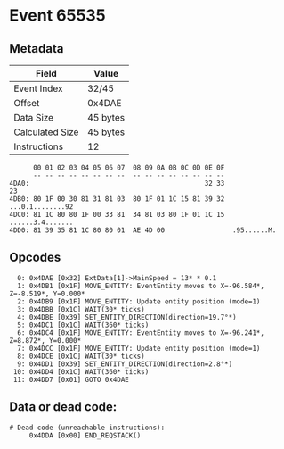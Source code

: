 # Event 65535

## Metadata

| Field           | Value    |
|-----------------|----------|
| Event Index     | 32/45    |
| Offset          | 0x4DAE   |
| Data Size       | 45 bytes |
| Calculated Size | 45 bytes |
| Instructions    | 12       |

```
      00 01 02 03 04 05 06 07  08 09 0A 0B 0C 0D 0E 0F
      -- -- -- -- -- -- -- --  -- -- -- -- -- -- -- --
4DA0:                                            32 33                23
4DB0: 80 1F 00 30 81 31 81 03  80 1F 01 1C 15 81 39 32  ...0.1........92
4DC0: 81 1C 80 80 1F 00 33 81  34 81 03 80 1F 01 1C 15  ......3.4.......
4DD0: 81 39 35 81 1C 80 80 01  AE 4D 00                 .95......M.     
```

## Opcodes

```
  0: 0x4DAE [0x32] ExtData[1]->MainSpeed = 13* * 0.1
  1: 0x4DB1 [0x1F] MOVE_ENTITY: EventEntity moves to X=-96.584*, Z=-8.519*, Y=0.000*
  2: 0x4DB9 [0x1F] MOVE_ENTITY: Update entity position (mode=1)
  3: 0x4DBB [0x1C] WAIT(30* ticks)
  4: 0x4DBE [0x39] SET_ENTITY_DIRECTION(direction=19.7°*)
  5: 0x4DC1 [0x1C] WAIT(360* ticks)
  6: 0x4DC4 [0x1F] MOVE_ENTITY: EventEntity moves to X=-96.241*, Z=8.872*, Y=0.000*
  7: 0x4DCC [0x1F] MOVE_ENTITY: Update entity position (mode=1)
  8: 0x4DCE [0x1C] WAIT(30* ticks)
  9: 0x4DD1 [0x39] SET_ENTITY_DIRECTION(direction=2.8°*)
 10: 0x4DD4 [0x1C] WAIT(360* ticks)
 11: 0x4DD7 [0x01] GOTO 0x4DAE
```

## Data or dead code:

```
# Dead code (unreachable instructions):
     0x4DDA [0x00] END_REQSTACK()
```